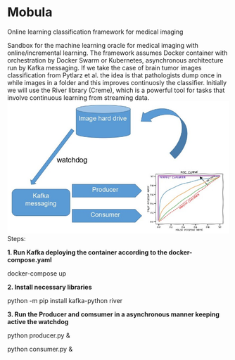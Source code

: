 # Mobula
Online learning classification framework for medical imaging

Sandbox for the machine learning oracle for medical imaging with online/incremental learning.
The framework assumes Docker container with orchestration by Docker Swarm or Kubernetes, asynchronous architecture run by Kafka messaging. 
If we take the case of brain tumor images classification from Pytlarz et al. the idea is that pathologists dump once in while images in a folder and this improves continuosly the classifier. 
Initially we will use the River library (Creme), which is a powerful tool for tasks that involve continuous learning from streaming data.
![alt text](https://github.com/alecrimi/mobula/blob/main/image1.jpg) 
Steps:

__1. Run Kafka deploying the container according to the docker-compose.yaml__

docker-compose up

__2. Install necessary libraries__

python -m pip install kafka-python river

__3. Run the Producer and comsumer in a asynchronous manner keeping active the watchdog__

python producer.py &

python consumer.py &
